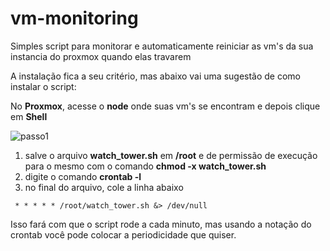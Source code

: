 # vm-monitoring
Simples script para monitorar e automaticamente reiniciar as vm's da sua instancia do proxmox quando elas travarem

A instalação fica a seu critério, mas abaixo vai uma sugestão de como instalar o script:

No **Proxmox**, acesse o **node** onde suas vm's se encontram e depois clique em **Shell**

![passo1](https://user-images.githubusercontent.com/45289622/216975240-61cf144c-57c3-4c66-9087-64b18a74972a.png)

1. salve o arquivo **watch_tower.sh** em **/root** e de permissão de execução para o mesmo com o comando **chmod -x watch_tower.sh**
2. digite o comando **crontab -l**
3. no final do arquivo, cole a linha abaixo

` * * * * * /root/watch_tower.sh &> /dev/null`

Isso fará com que o script rode a cada minuto, mas usando a notação do crontab você pode colocar a periodicidade que quiser.
